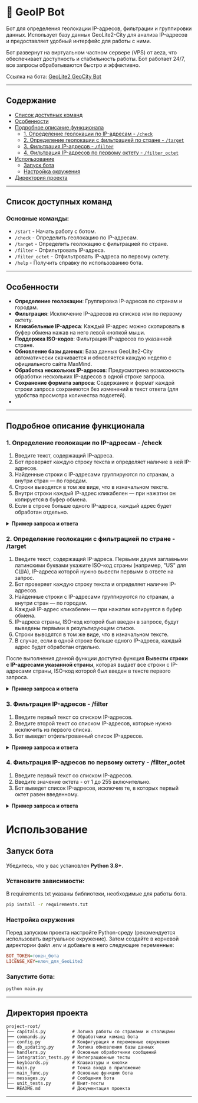 # 🤖 GeoIP Bot

Бот для определения геолокации IP-адресов, фильтрации и группировки данных. Использует базу данных GeoLite2-City для анализа IP-адресов и предоставляет удобный интерфейс для работы с ними.

Бот развернут на виртуальном частном сервере (VPS) от aeza, что обеспечивает доступность и стабильность работы. Бот работает 24/7, все запросы обрабатываются быстро и эффективно.

Ссылка на бота: [GeoLite2 GeoCity Bot](https://t.me/geolite2geocity_bot)

---

## Содержание

- [Список доступных команд](#список-доступных-команд)
- [Особенности](#особенности)
- [Подробное описание функционала](#подробное-описание-функционала)
  - [1. Определение геолокации по IP-адресам - `/check`](#1-определение-геолокации-по-ip-адресам---check)
  - [2. Определение геолокации с фильтрацией по стране - `/target`](#2-определение-геолокации-с-фильтрацией-по-стране---target)
  - [3. Фильтрация IP-адресов - `/filter`](#3-фильтрация-ip-адресов---filter)
  - [4. Фильтрация IP-адресов по первому октету - `/filter_octet`](#4-фильтрация-ip-адресов-по-первому-октету---filter_octet)
- [Использование](#использование)
  - [Запуск бота](#запуск-бота)
  - [Настройка окружения](#настройка-окружения)
- [Директория проекта](#директория-проекта)

---
## Список доступных команд

### Основные команды:
- `/start` - Начать работу с ботом.
- `/check` - Определить геолокацию по IP-адресам.
- `/target` - Определить геолокацию с фильтрацией по стране.
- `/filter` - Отфильтровать IP-адреса.
- `/filter_octet` - Отфильтровать IP-адреса по первому октету.
- `/help` - Получить справку по использованию бота.
---

## Особенности

- **Определение геолокации**: Группировка IP-адресов по странам и городам.
- **Фильтрация**: Исключение IP-адресов из списков или по первому октету.
- **Кликабельные IP-адреса**: Каждый IP-адрес можно скопировать в буфер обмена нажав на него левой кнопкой мыши.
- **Поддержка ISO-кодов**: Фильтрация IP-адресов по указанной стране.
- **Обновление базы данных**: База данных GeoLite2-City автоматически скачивается и обновляется каждую неделю с официального сайта MaxMind.
- **Обработка нескольких IP-адресов**: Предусмотрена возможность обработки нескольких IP-адресов в одной строке запроса.
- **Сохранение формата запроса**: Содержание и формат каждой строки запроса сохраняются без изменений в текст ответа (для удобства просмотра количества подсетей).
- 
---

## Подробное описание функционала

### 1. Определение геолокации по IP-адресам - /check

1. Введите текст, содержащий IP-адреса.
2. Бот проверяет каждую строку текста и определяет наличие в ней IP-адресов.
3. Найденные строки с IP-адресами группируются по странам, а внутри стран — по городам.
4. Строки выводятся в том же виде, что в изначальном тексте.
5. Внутри строки каждый IP-адрес кликабелен — при нажатии он копируется в буфер обмена.
6. Если в строке больше одного IP-адреса, каждый адрес будет обработан отдельно.

<details>
<summary><b>Пример запроса и ответа</b></summary>

<b>Запрос:</b>

Сервер №36 (35 прокси, 5 подсетей):

171.22.76. - 12 прокси

102.129.221. - 7 прокси

181.214.117. - 6 прокси

Сервер №188 (30 прокси, 2 подсетей):

195.96.157. - 18 прокси

Сервер №193 (9 прокси, 1 подсетей):

<b>Ответ:</b>

🇺🇸 US (США)

Джэксонвилл

171.22.76. - 12 прокси

Вашингтон

102.129.221. - 7 прокси

🇦🇪 AE (ОАЭ)

Абу-Даби

181.214.117. - 6 прокси

🇸🇨 SC (Сейшельские о-ва)

Виктория

195.96.157. - 18 прокси
</details>


### 2. Определение геолокации с фильтрацией по стране - /target

1. Введите текст, содержащий IP-адреса. Первыми двумя заглавными латинскими буквами укажите ISO-код страны
(например, \"US\" для США), IP-адреса которой нужно вывести первыми в ответе на запрос.
2. Бот проверяет каждую строку текста и определяет наличие IP-адресов.
3. Найденные строки с IP-адресами группируются по странам, а внутри стран — по городам.
4. Каждый IP-адрес кликабелен — при нажатии копируется в буфер обмена.
5. IP-адреса страны, ISO-код которой был введен в запросе, будут выведены первыми в результирующем списке.
6. Строки выводятся в том же виде, что в изначальном тексте.
7. В случае, если в одной строке больше одного IP-адреса, каждый адрес будет обработан отдельно.

После выполнения данной функции доступна функция <b>Вывести строки с IP-адресами указанной страны</b>,
которая выдает все строки с IP-адресами страны, ISO-код которой был введен в тексте первого запроса.

<details>
<summary><b>Пример запроса и ответа</b></summary>

<b>Запрос:</b>

NL31.57.176. - 3 прокси

104.234.228. - 2 прокси

31.47.176. - 3 прокси

104.214.228. - 2 прокси

<b>Ответ:</b>

🇳🇱 NL

Амстердам

104.214.228. - 2 прокси


🇺🇸 US (США)

Чикаго

NL31.57.176. - 3 прокси


🇨🇦 CA (Канада)

Оттава

104.234.228. - 2 прокси


🇷🇺 RU (Россия)

Москва

31.47.176. - 3 прокси

Ответ при нажатии кнопки "Вывести строки с IP-адресами указанной страны":

104.214.228. - 2 прокси

</details>

### 3. Фильтрация IP-адресов - /filter

1. Введите первый текст со списком IP-адресов.
2. Введите второй текст со списком IP-адресов, которые нужно исключить из первого списка.
3. Бот выведет отфильтрованный список IP-адресов.

<details>
<summary><b>Пример запроса и ответа</b></summary>

<b>Первый запрос:</b>

204.234.228. - 2 прокси

31.47.176. - 3 прокси

115.214.228. - 2 прокси

135.51.88. - 1 прокси

<b>Второй запрос:</b>

204.234.228. - 2 прокси

31.47.176. - 3 прокси

<b>Ответ:</b>

Отфильтрованные IP-адреса:

115.214.228

135.51.88

</details>

### 4. Фильтрация IP-адресов по первому октету - /filter_octet

1. Введите первый текст со списком IP-адресов.
2. Введите значение октета - от 1 до 255 включительно.
3. Бот выведет список IP-адресов, исключив те, в которых первый октет равен введенному.

<details>
<summary><b>Пример запроса и ответа</b></summary>

<b>Первый запрос:</b>

204.234.228. - 2 прокси

204.47.176. - 3 прокси

115.214.228. - 2 прокси

135.51.88. - 1 прокси

<b>Второй запрос:</b>

204

Отфильтрованные IP-адреса:

115.214.228

135.51.88

</details>

# Использование

## Запуск бота

Убедитесь, что у вас установлен **Python 3.8+**.

### Установите зависимости:
В requirements.txt указаны библиотеки, необходимые для работы бота.

```bash
pip install -r requirements.txt
```

### Настройка окружения
Перед запуском проекта настройте Python-среду (рекомендуется использовать виртуальное окружение). Затем создайте в корневой директории файл .env и добавьте в него следующие переменные:

```ini
BOT_TOKEN=токен_бота
LICENSE_KEY=ключ_для_GeoLite2
```

### Запустите бота:
```bash
python main.py
```

---

## Директория проекта
```plaintext
project-root/
├── capitals.py          # Логика работы со странами и столицами
├── commands.py          # Обработчики команд бота
├── config.py            # Конфигурация и переменные окружения
├── db_updating.py       # Логика обновления базы данных
├── handlers.py          # Основные обработчики сообщений
├── integration_tests.py # Интеграционные тесты
├── keyboards.py         # Клавиатуры и кнопки
├── main.py              # Точка входа в приложение
├── main_func.py         # Основные функции бота
├── messages.py          # Сообщения бота
├── unit_tests.py        # Юнит-тесты
└── README.md            # Документация проекта
```
---
